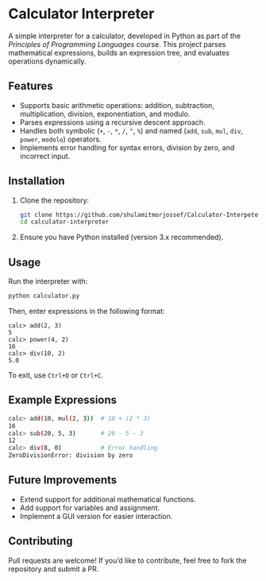 # Calculator Interpreter

A simple interpreter for a calculator, developed in Python as part of the *Principles of Programming Languages* course. This project parses mathematical expressions, builds an expression tree, and evaluates operations dynamically.

## Features
- Supports basic arithmetic operations: addition, subtraction, multiplication, division, exponentiation, and modulo.
- Parses expressions using a recursive descent approach.
- Handles both symbolic (`+`, `-`, `*`, `/`, `^`, `%`) and named (`add`, `sub`, `mul`, `div`, `power`, `modolo`) operators.
- Implements error handling for syntax errors, division by zero, and incorrect input.

## Installation
1. Clone the repository:
   ```sh
   git clone https://github.com/shulamitmorjossef/Calculator-InterpeterDemo.git
   cd calculator-interpreter
   ```
2. Ensure you have Python installed (version 3.x recommended).

## Usage
Run the interpreter with:
```sh
python calculator.py
```
Then, enter expressions in the following format:
```
calc> add(2, 3)
5
calc> power(4, 2)
16
calc> div(10, 2)
5.0
```
To exit, use `Ctrl+D` or `Ctrl+C`.

## Example Expressions
```sh
calc> add(10, mul(2, 3))  # 10 + (2 * 3)
16
calc> sub(20, 5, 3)       # 20 - 5 - 3
12
calc> div(8, 0)           # Error handling
ZeroDivisionError: division by zero
```

## Future Improvements
- Extend support for additional mathematical functions.
- Add support for variables and assignment.
- Implement a GUI version for easier interaction.

## Contributing
Pull requests are welcome! If you’d like to contribute, feel free to fork the repository and submit a PR.


